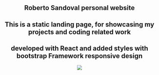 <section id="header" align="center">
<h1>Roberto Sandoval personal website</h1>

<h2>This is a static landing page, for showcasing my projects and coding related work</h2>

<h2>developed with React and added styles with bootstrap Framework responsive design</h2>



<img src= "https://media.giphy.com/media/dtIoHldzP0UJnAO1JR/giphy.gif" width={30}></img>
</section>
